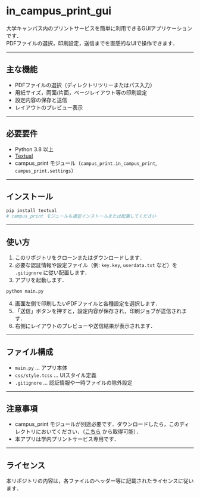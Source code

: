 # in_campus_print_gui

大学キャンパス内のプリントサービスを簡単に利用できるGUIアプリケーションです．  
PDFファイルの選択，印刷設定，送信までを直感的なUIで操作できます．

---

## 主な機能

- PDFファイルの選択（ディレクトリツリーまたはパス入力）
- 用紙サイズ，両面/片面，ページレイアウト等の印刷設定
- 設定内容の保存と送信
- レイアウトのプレビュー表示

---

## 必要要件

- Python 3.8 以上
- [Textual](https://github.com/Textualize/textual)
- campus_print モジュール（`campus_print.in_campus_print`, `campus_print.settings`）

---

## インストール

```sh
pip install textual
# campus_print モジュールも適宜インストールまたは配置してください
```

---

## 使い方

1. このリポジトリをクローンまたはダウンロードします．
2. 必要な認証情報や設定ファイル（例: `key.key`, `userdata.txt` など）を `.gitignore` に従い配置します．
3. アプリを起動します．

```sh
python main.py
```

4. 画面左側で印刷したいPDFファイルと各種設定を選択します．
5. 「送信」ボタンを押すと，設定内容が保存され，印刷ジョブが送信されます．
6. 右側にレイアウトのプレビューや送信結果が表示されます．

---

## ファイル構成

- `main.py` … アプリ本体
- `css/style.tcss` … UIスタイル定義
- `.gitignore` … 認証情報や一時ファイルの除外設定

---

## 注意事項

- campus_print モジュールが別途必要です．ダウンロードしたら，このディレクトリにおいてください．（[こちら](https://github.com/ktsgsg/in_campus_print/tree/v2) から取得可能）．
- 本アプリは学内プリントサービス専用です．

---

## ライセンス

本リポジトリの内容は，各ファイルのヘッダー等に記載されたライセンスに従います．